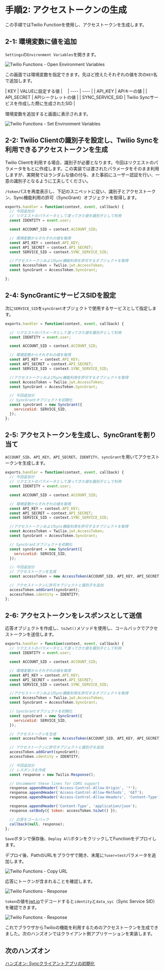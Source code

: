 #  手順2: アクセストークンの生成 

この手順ではTwilio Functionを使用し、アクセストークンを生成します。

## 2-1: 環境変数に値を追加

`Settings`の`Environment Variables`を開きます。

![Twilio Functions - Open Environment Variables](../assets/02-Functions-Open-Environment-Variables.png)

この画面では環境変数を指定できます。先ほど控えたそれぞれの値を次の`KEY`名で追加します。

|  KEY  |  VALUEに設定する値  |　
| ---- | ---- |
|  API_KEY  |  APIキーの値  |
|  API_SECRET  |  APIシークレットの値  |
|  SYNC_SERVICE_SID  |  Twilio Syncサービスを作成した際に生成されたSID  |

環境変数を追加すると画面に表示されます。

![Twilio Functions - Set Environment Variables](../assets/02-Functions-Set-Environment-Variables.png)

## 2-2: Twilio Clientの識別子を設定し、Twilio Syncを利用できるアクセストークンを生成

Twilio Clientを利用する場合、識別子が必要となります。今回はリクエストのパラメータをもとに作成します。この実装では渡されたパラメータをそのまま利用しますが、実開発ではランダムな値の付与、また事前にユーザー認証を行い、一意の識別子となるように工夫してください。

`/token`パスを再度表示し、下記のスニペットに従い、識別子とアクセストークン、Sync機能利用の許可（SyncGrant）オブジェクトを取得します。


```js
exports.handler = function(context, event, callback) {
  // 今回追加分
  // リクエストのパラメータとして渡ってきた値を識別子として利用
  const IDENTITY = event.user;

  const ACCOUNT_SID = context.ACCOUNT_SID;

  // 環境変数からそれぞれの値を取得
  const API_KEY = context.API_KEY;
  const API_SECRET = context.API_SECRET;
  const SERVICE_SID = context.SYNC_SERVICE_SID;

  //アクセストークンおよびSync機能利用を許可するオブジェクトを取得
  const AccessToken = Twilio.jwt.AccessToken;
  const SyncGrant = AccessToken.SyncGrant;

};
```

## 2-4: SyncGrantにサービスSIDを設定

次に`SERVICE_SID`を`syncGrant`オブジェクトで使用するサービスとして指定します。

```js
exports.handler = function(context, event, callback) {

  // リクエストのパラメータとして渡ってきた値を識別子として利用
  const IDENTITY = event.user;

  const ACCOUNT_SID = context.ACCOUNT_SID;

  // 環境変数からそれぞれの値を取得
  const API_KEY = context.API_KEY;
  const API_SECRET = context.API_SECRET;
  const SERVICE_SID = context.SYNC_SERVICE_SID;

  //アクセストークンおよびSync機能利用を許可するオブジェクトを取得
  const AccessToken = Twilio.jwt.AccessToken;
  const SyncGrant = AccessToken.SyncGrant;

  // 今回追加分
  // SyncGrantオブジェクトを初期化
  const syncGrant = new SyncGrant({
    serviceSid: SERVICE_SID,
  });
};
```

## 2-5: アクセストークンを生成し、SyncGrantを割り当て

`ACCOUNT_SID`、`API_KEY`、`API_SECRET`、`IDENTITY`、`syncGrant`を用いてアクセストークンを生成します。

```js
exports.handler = function(context, event, callback) {
  // 今回追加分
  // リクエストのパラメータとして渡ってきた値を識別子として利用
  const IDENTITY = event.user;

  const ACCOUNT_SID = context.ACCOUNT_SID;

  // 環境変数からそれぞれの値を取得
  const API_KEY = context.API_KEY;
  const API_SECRET = context.API_SECRET;
  const SERVICE_SID = context.SYNC_SERVICE_SID;

  //アクセストークンおよびSync機能利用を許可するオブジェクトを取得
  const AccessToken = Twilio.jwt.AccessToken;
  const SyncGrant = AccessToken.SyncGrant;

  // SyncGrantオブジェクトを初期化
  const syncGrant = new SyncGrant({
    serviceSid: SERVICE_SID,
  });

  // 今回追加分
  // アクセストークンを生成
  const accessToken = new AccessToken(ACCOUNT_SID, API_KEY, API_SECRET);

  // アクセストークンに許可オブジェクトと識別子を追加
  accessToken.addGrant(syncGrant);
  accessToken.identity = IDENTITY;
};
```

## 2-6: アクセストークンをレスポンスとして送信

応答オブジェクトを作成し、`toJwt()`メソッドを使用し、コールバックでアクセストークンを送信します。

```js
exports.handler = function(context, event, callback) {
  // リクエストのパラメータとして渡ってきた値を識別子として利用
  const IDENTITY = event.user;

  const ACCOUNT_SID = context.ACCOUNT_SID;

  // 環境変数からそれぞれの値を取得
  const API_KEY = context.API_KEY;
  const API_SECRET = context.API_SECRET;
  const SERVICE_SID = context.SYNC_SERVICE_SID;

  //アクセストークンおよびSync機能利用を許可するオブジェクトを取得
  const AccessToken = Twilio.jwt.AccessToken;
  const SyncGrant = AccessToken.SyncGrant;

  // SyncGrantオブジェクトを初期化
  const syncGrant = new SyncGrant({
    serviceSid: SERVICE_SID,
  });

  // アクセストークンを生成
  const accessToken = new AccessToken(ACCOUNT_SID, API_KEY, API_SECRET);

  // アクセストークンに許可オブジェクトと識別子を追加
  accessToken.addGrant(syncGrant);
  accessToken.identity = IDENTITY;

  // 今回追加分
  // レスポンスを作成
  const response = new Twilio.Response();

  // Uncomment these lines for CORS support
  response.appendHeader('Access-Control-Allow-Origin', '*');
  response.appendHeader('Access-Control-Allow-Methods', 'GET');
  response.appendHeader('Access-Control-Allow-Headers', 'Content-Type');

  response.appendHeader('Content-Type', 'application/json');
  response.setBody({ token: accessToken.toJwt() });

  // 応答をコールバック
  callback(null, response);
};
```

`Save`ボタンで保存後、`Deploy All`ボタンをクリックしてFunctionをデプロイします。

デプロイ後、PathのURLをブラウザで開き、末尾に`?user=test`パラメータを追加します。

![Twilio Functions - Copy URL](../assets/02-Functions-Path-Url.png)

応答にトークンが含まれることを確認します。

![Twilio Functions - Response](../assets/02-Functions-Response.png)

`token`の値を[jwt.io](https://jwt.io/)でデコードすると`identity`と`data_syc`（Sync Service SID）を確認できます。

![Twilio Functions - Response](../assets/02-Functions-Response-jwt.png)

これでブラウザからTwilioの機能を利用するためのアクセストークンを生成できました。次のハンズオンではクライアント側アプリケーションを実装します。

## 次のハンズオン

[ハンズオン: Syncクライアントアプリの初期化](../03-Sync-Client-App/00-Overview.md)
